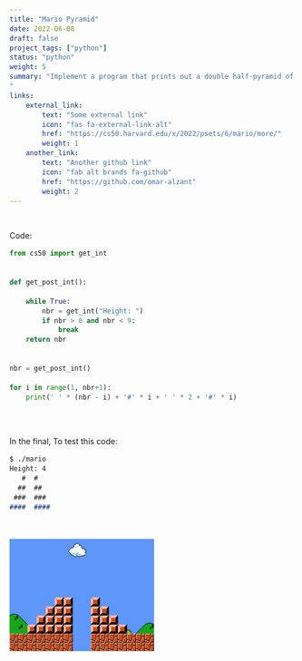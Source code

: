 ```yaml
---
title: "Mario Pyramid"
date: 2022-06-08
draft: false
project_tags: ["python"]
status: "python"
weight: 5
summary: "Implement a program that prints out a double half-pyramid of a specified height, per the below.
"
links:
    external_link:
        text: "Some external link"
        icon: "fas fa-external-link-alt"
        href: "https://cs50.harvard.edu/x/2022/psets/6/mario/more/"
        weight: 1
    another_link:
        text: "Another github link"
        icon: "fab alt brands fa-github"
        href: "https://github.com/omar-alzant"
        weight: 2
---
```



</br>

Code:

```python
from cs50 import get_int


def get_post_int():

    while True:
        nbr = get_int("Height: ")
        if nbr > 0 and nbr < 9:
            break
    return nbr


nbr = get_post_int()

for i in range(1, nbr+1):
    print(' ' * (nbr - i) + '#' * i + ' ' * 2 + '#' * i)
```

</br>
</br>


In the final, To test this code:

```markdown
$ ./mario
Height: 4
   #  #
  ##  ##
 ###  ###
####  ####
```

</br>
</br>


<img src="./featured.png" style="max-width: 600px;" />

</br>
</br>


